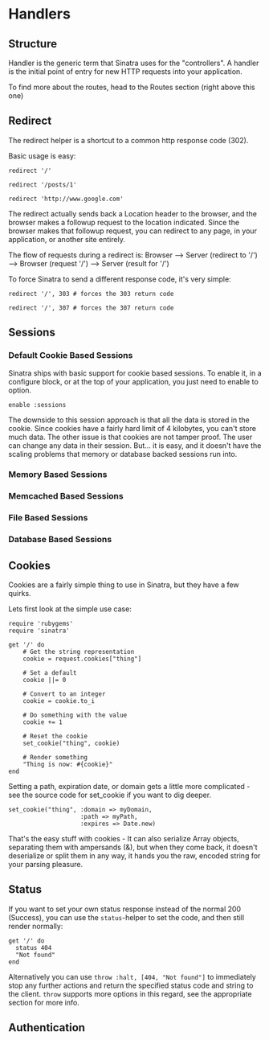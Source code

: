 Handlers
========

Structure
---------

Handler is the generic term that Sinatra uses for the "controllers".  A
handler is the initial point of entry for new HTTP requests into your
application.

To find more about the routes, head to the Routes section (right above
this one)


Redirect
--------

The redirect helper is a shortcut to a common http response code (302).

Basic usage is easy:

    redirect '/'
    
    redirect '/posts/1'

    redirect 'http://www.google.com'

The redirect actually sends back a Location header to the browser, and the
browser makes a followup request to the location indicated.  Since the browser
makes that followup request, you can redirect to any page, in your application,
or another site entirely.

The flow of requests during a redirect is:
Browser --> Server (redirect to '/') --> Browser (request '/') --> Server (result for '/')

To force Sinatra to send a different response code, it's very simple:

    redirect '/', 303 # forces the 303 return code
     
    redirect '/', 307 # forces the 307 return code

Sessions
--------

### Default Cookie Based Sessions

Sinatra ships with basic support for cookie based sessions.  To enable it, in a configure block, or at the top of your application, you just need to enable to option.

    enable :sessions

The downside to this session approach is that all the data is stored in the
cookie.  Since cookies have a fairly hard limit of 4 kilobytes, you can't store
much data.  The other issue is that cookies are not tamper proof.  The user
can change any data in their session.  But... it is easy, and it doesn't have
the scaling problems that memory or database backed sessions run into.

### Memory Based Sessions

### Memcached Based Sessions

### File Based Sessions

### Database Based Sessions


Cookies
-------

Cookies are a fairly simple thing to use in Sinatra, but they have a few quirks.

Lets first look at the simple use case:

    require 'rubygems'
    require 'sinatra'
 
    get '/' do
        # Get the string representation
        cookie = request.cookies["thing"]
     
        # Set a default
        cookie ||= 0
     
        # Convert to an integer 
        cookie = cookie.to_i
     
        # Do something with the value
        cookie += 1
     
        # Reset the cookie
        set_cookie("thing", cookie)
     
        # Render something
        "Thing is now: #{cookie}"
    end

Setting a path, expiration date, or domain gets a little more complicated - see the source code for set\_cookie if you want to dig deeper.

    set_cookie("thing", :domain => myDomain,
                        :path => myPath,
                        :expires => Date.new)

That's the easy stuff with cookies - It can also serialize Array objects,
separating them with ampersands (&), but when they come back, it doesn't
deserialize or split them in any way, it hands you the raw, encoded string
for your parsing pleasure.


Status
------

If you want to set your own status response instead of the normal 200 (Success), you can use the `status`-helper to set the
code, and then still render normally:

    get '/' do
      status 404
      "Not found"
    end

Alternatively you can use `throw :halt, [404, "Not found"]` to immediately stop any further actions and return the
specified status code and string to the client. `throw` supports more options in this regard, see the appropriate section
for more info.


Authentication
--------------

